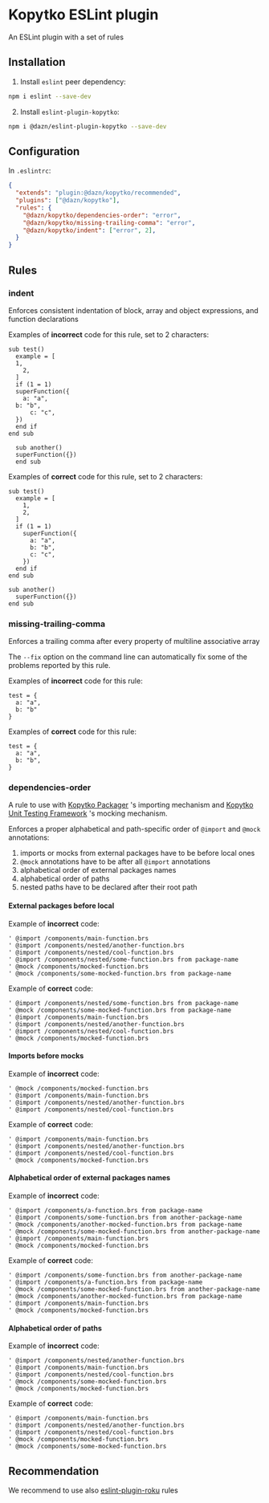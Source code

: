 # Kopytko ESLint plugin

An ESLint plugin with a set of rules

## Installation

1. Install `eslint` peer dependency:
```bash
npm i eslint --save-dev
```

2. Install `eslint-plugin-kopytko`:
```bash
npm i @dazn/eslint-plugin-kopytko --save-dev
```

## Configuration

In `.eslintrc`:
```json
{
  "extends": "plugin:@dazn/kopytko/recommended",
  "plugins": ["@dazn/kopytko"],
  "rules": {
    "@dazn/kopytko/dependencies-order": "error",
    "@dazn/kopytko/missing-trailing-comma": "error",
    "@dazn/kopytko/indent": ["error", 2],
  }
}
```

## Rules

### indent

Enforces consistent indentation of block, array and object expressions, and function declarations

Examples of **incorrect** code for this rule, set to 2 characters:
```brightscript
sub test()
  example = [
  1,
    2,
  ]
  if (1 = 1)
  superFunction({
    a: "a",
  b: "b",
      c: "c",
  })
  end if
end sub

  sub another()
  superFunction({})
  end sub
```

Examples of **correct** code for this rule, set to 2 characters:
```brightscript
sub test()
  example = [
    1,
    2,
  ]
  if (1 = 1)
    superFunction({
      a: "a",
      b: "b",
      c: "c",
    })
  end if
end sub

sub another()
  superFunction({})
end sub
```

### missing-trailing-comma

Enforces a trailing comma after every property of multiline associative array

The `--fix` option on the command line can automatically fix some of the problems reported by this rule.

Examples of **incorrect** code for this rule:
```brightscript
test = {
  a: "a",
  b: "b"
}
```

Examples of **correct** code for this rule:
```brightscript
test = {
  a: "a",
  b: "b",
}
```

### dependencies-order

A rule to use with [Kopytko Packager](https://github.com/getndazn/kopytko-packager) 's importing mechanism
and [Kopytko Unit Testing Framework](https://github.com/getndazn/kopytko-unit-testing-framework) 's mocking mechanism.

Enforces a proper alphabetical and path-specific order of `@import` and `@mock` annotations:
1. imports or mocks from external packages have to be before local ones
2. `@mock` annotations have to be after all `@import` annotations
3. alphabetical order of external packages names
4. alphabetical order of paths
5. nested paths have to be declared after their root path

#### External packages before local

Example of **incorrect** code:
```brightscript
' @import /components/main-function.brs
' @import /components/nested/another-function.brs
' @import /components/nested/cool-function.brs
' @import /components/nested/some-function.brs from package-name
' @mock /components/mocked-function.brs
' @mock /components/some-mocked-function.brs from package-name
```

Example of **correct** code:
```brightscript
' @import /components/nested/some-function.brs from package-name
' @mock /components/some-mocked-function.brs from package-name
' @import /components/main-function.brs
' @import /components/nested/another-function.brs
' @import /components/nested/cool-function.brs
' @mock /components/mocked-function.brs
```

#### Imports before mocks

Example of **incorrect** code:
```brightscript
' @mock /components/mocked-function.brs
' @import /components/main-function.brs
' @import /components/nested/another-function.brs
' @import /components/nested/cool-function.brs
```

Example of **correct** code:
```brightscript
' @import /components/main-function.brs
' @import /components/nested/another-function.brs
' @import /components/nested/cool-function.brs
' @mock /components/mocked-function.brs
```

#### Alphabetical order of external packages names

Example of **incorrect** code:
```brightscript
' @import /components/a-function.brs from package-name
' @import /components/some-function.brs from another-package-name
' @mock /components/another-mocked-function.brs from package-name
' @mock /components/some-mocked-function.brs from another-package-name
' @import /components/main-function.brs
' @mock /components/mocked-function.brs
```

Example of **correct** code:
```brightscript
' @import /components/some-function.brs from another-package-name
' @import /components/a-function.brs from package-name
' @mock /components/some-mocked-function.brs from another-package-name
' @mock /components/another-mocked-function.brs from package-name
' @import /components/main-function.brs
' @mock /components/mocked-function.brs
```

#### Alphabetical order of paths

Example of **incorrect** code:
```brightscript
' @import /components/nested/another-function.brs
' @import /components/main-function.brs
' @import /components/nested/cool-function.brs
' @mock /components/some-mocked-function.brs
' @mock /components/mocked-function.brs
```

Example of **correct** code:
```brightscript
' @import /components/main-function.brs
' @import /components/nested/another-function.brs
' @import /components/nested/cool-function.brs
' @mock /components/mocked-function.brs
' @mock /components/some-mocked-function.brs
```


## Recommendation
We recommend to use also [eslint-plugin-roku](https://www.npmjs.com/package/eslint-plugin-roku) rules
